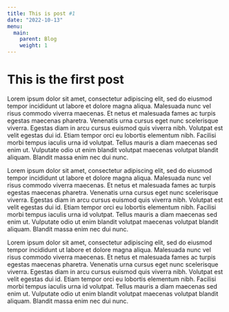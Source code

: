 ```yaml
---
title: This is post #1
date: "2022-10-13"
menu:
  main:
    parent: Blog
    weight: 1
---
```


# This is the first post

Lorem ipsum dolor sit amet, consectetur adipiscing elit, sed do eiusmod
tempor incididunt ut labore et dolore magna aliqua. Malesuada nunc vel risus
commodo viverra maecenas. Et netus et malesuada fames ac turpis egestas
maecenas pharetra. Venenatis urna cursus eget nunc scelerisque viverra.
Egestas diam in arcu cursus euismod quis viverra nibh. Volutpat est velit
egestas dui id. Etiam tempor orci eu lobortis elementum nibh. Facilisi morbi
tempus iaculis urna id volutpat. Tellus mauris a diam maecenas sed enim ut.
Vulputate odio ut enim blandit volutpat maecenas volutpat blandit aliquam.
Blandit massa enim nec dui nunc.

Lorem ipsum dolor sit amet, consectetur adipiscing elit, sed do eiusmod
tempor incididunt ut labore et dolore magna aliqua. Malesuada nunc vel risus
commodo viverra maecenas. Et netus et malesuada fames ac turpis egestas
maecenas pharetra. Venenatis urna cursus eget nunc scelerisque viverra.
Egestas diam in arcu cursus euismod quis viverra nibh. Volutpat est velit
egestas dui id. Etiam tempor orci eu lobortis elementum nibh. Facilisi morbi
tempus iaculis urna id volutpat. Tellus mauris a diam maecenas sed enim ut.
Vulputate odio ut enim blandit volutpat maecenas volutpat blandit aliquam.
Blandit massa enim nec dui nunc.

Lorem ipsum dolor sit amet, consectetur adipiscing elit, sed do eiusmod
tempor incididunt ut labore et dolore magna aliqua. Malesuada nunc vel risus
commodo viverra maecenas. Et netus et malesuada fames ac turpis egestas
maecenas pharetra. Venenatis urna cursus eget nunc scelerisque viverra.
Egestas diam in arcu cursus euismod quis viverra nibh. Volutpat est velit
egestas dui id. Etiam tempor orci eu lobortis elementum nibh. Facilisi morbi
tempus iaculis urna id volutpat. Tellus mauris a diam maecenas sed enim ut.
Vulputate odio ut enim blandit volutpat maecenas volutpat blandit aliquam.
Blandit massa enim nec dui nunc.
